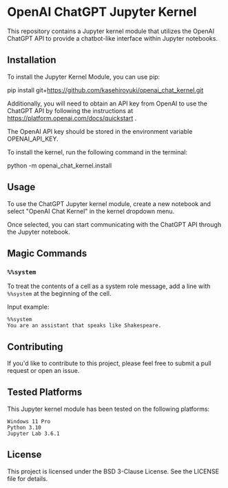# OpenAI ChatGPT Jupyter Kernel

This repository contains a Jupyter kernel module that utilizes the OpenAI ChatGPT API to provide a chatbot-like interface within Jupyter notebooks.

## Installation

To install the Jupyter Kernel Module, you can use pip:

pip install git+https://github.com/kasehiroyuki/openai_chat_kernel.git

Additionally, you will need to obtain an API key from OpenAI to use the ChatGPT API by following the instructions at https://platform.openai.com/docs/quickstart .

The OpenAI API key should be stored in the environment variable OPENAI_API_KEY.

To install the kernel, run the following command in the terminal:

python -m openai_chat_kernel.install 

## Usage

To use the ChatGPT Jupyter kernel module, create a new notebook and select "OpenAI Chat Kernel" in the kernel dropdown menu.

Once selected, you can start communicating with the ChatGPT API through the Jupyter notebook.

## Magic Commands

### `%%system` 

To treat the contents of a cell as a system role message, add a line with `%%system` at the beginning of the cell.

Input example:
```
%%system
You are an assistant that speaks like Shakespeare.
```


## Contributing

If you'd like to contribute to this project, please feel free to submit a pull request or open an issue.

## Tested Platforms

This Jupyter kernel module has been tested on the following platforms:

    Windows 11 Pro
    Python 3.10
    Jupyter Lab 3.6.1

## License

This project is licensed under the BSD 3-Clause License. See the LICENSE file for details.


